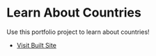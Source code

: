 # Learn About Countries

Use this portfolio project to learn about countries!

- [Visit Built Site](https://yolande0713.github.io/LearnAboutCountries/)